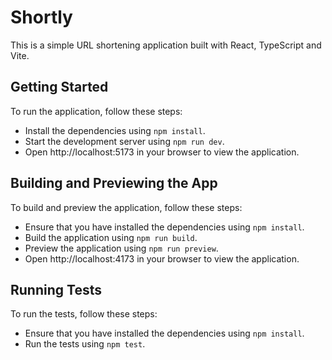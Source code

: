 # Shortly

This is a simple URL shortening application built with React, TypeScript and Vite.

## Getting Started
To run the application, follow these steps:

- Install the dependencies using `npm install`.
- Start the development server using `npm run dev`.
- Open http://localhost:5173 in your browser to view the application.

## Building and Previewing the App
To build and preview the application, follow these steps:

- Ensure that you have installed the dependencies using `npm install`.
- Build the application using `npm run build`.
- Preview the application using `npm run preview`.
- Open http://localhost:4173 in your browser to view the application.

## Running Tests
To run the tests, follow these steps:

- Ensure that you have installed the dependencies using `npm install`.
- Run the tests using `npm test`.
